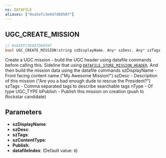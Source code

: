 ```yaml
---
ns: DATAFILE
aliases: ["0xa5efc3e847d60507"]
---
```

## UGC_CREATE_MISSION

```c
// 0xA5EFC3E847D60507
bool UGC_CREATE_MISSION(string szDisplayName, Any* szDesc, Any* szTags, string szContentType, bool Publish, int datafileIndex);
```

Create a UGC mission - build the UGC header using datafile commands before calling this. Sideline that using [`DATAFILE_STORE_MISSION_HEADER`](#_0x2ED61456317B8178). And then build the mission data using the datafile commands szDisplayName - Front facing content name ("My Awesome Mission!") szDesc - Description of this mission ("Are you a bad enough dude to rescue the President?") szTags - Comma separated tags to describe searchable tags nType - Of type UGC_TYPE bPublish - Publish this mission on creation (push to Rockstar candidate)


## Parameters
* **szDisplayName**: 
* **szDesc**: 
* **szTags**: 
* **szContentType**: 
* **Publish**: 
* **datafileIndex**: (Default value: `0`)
